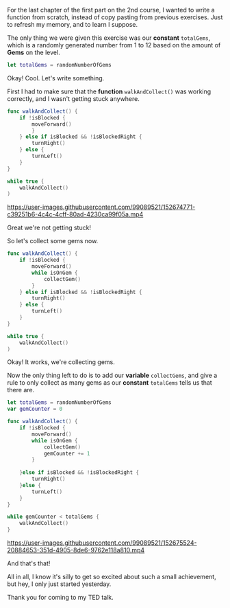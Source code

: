 For the last chapter of the first part on the 2nd course, I wanted to write a function from scratch, instead of copy pasting from previous exercises.
Just to refresh my memory, and to learn I suppose.

The only thing we were given this exercise was our **constant** `totalGems`, which is a randomly generated number from 1 to 12 based on the amount of 
**Gems** on the level.

```swift
let totalGems = randomNumberOfGems
```

Okay! Cool. Let's write something.

First I had to make sure that the **function** `walkAndCollect()` was working correctly, and I wasn't getting stuck anywhere.

```Swift
func walkAndCollect() {
    if !isBlocked {
        moveForward()
        }
    } else if isBlocked && !isBlockedRight {
        turnRight()
    } else {
        turnLeft()
    }
}

while true {
    walkAndCollect()
)
```
https://user-images.githubusercontent.com/99089521/152674771-c39251b6-4c4c-4cff-80ad-4230ca99f05a.mp4

Great we're not getting stuck!

So let's collect some gems now.

```swift
func walkAndCollect() {
    if !isBlocked {
        moveForward()
        while isOnGem {
            collectGem()
        }
    } else if isBlocked && !isBlockedRight {
        turnRight()
    } else {
        turnLeft()
    }
}

while true {
    walkAndCollect()
)
```

Okay! It works, we're collecting gems.

Now the only thing left to do is to add our **variable** `collectGems`, and give a rule to only collect as many gems as our **constant** `totalGems` tells
us that there are.

```swift
let totalGems = randomNumberOfGems
var gemCounter = 0

func walkAndCollect() {
    if !isBlocked {
        moveForward()
        while isOnGem {
            collectGem()
            gemCounter += 1
        }
        
    }else if isBlocked && !isBlockedRight {
        turnRight()
    }else {
        turnLeft()
    }
}

while gemCounter < totalGems {
    walkAndCollect()
}
```
https://user-images.githubusercontent.com/99089521/152675524-20884653-351d-4905-8de6-9762e118a810.mp4

And that's that!

All in all, I know it's silly to get so excited about such a small achievement, but hey, I only just started yesterday. 

Thank you for coming to my TED talk.
